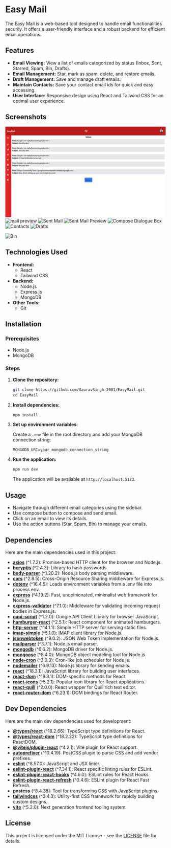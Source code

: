 # Easy Mail

The Easy Mail is a web-based tool designed to handle email functionalities securily. It offers a user-friendly interface and a robust backend for efficient email operations.

## Features

- **Email Viewing:** View a list of emails categorized by status (Inbox, Sent, Starred, Spam, Bin, Drafts).
- **Email Management:** Star, mark as spam, delete, and restore emails.
- **Draft Management:** Save and manage draft emails.
- **Maintain Contacts:** Save your contact email ids for quick and easy accessing.
- **User Interface:** Responsive design using React and Tailwind CSS for an optimal user experience.
  
## Screenshots
![Inbox](/public/assets/Screenshot(224).png)
![mail preview](https://github.com/GauravSingh-2001/EasyMail/assets/105958066/e4784825-eae2-491e-9067-ba9256ebbda3)
![Sent Mail](https://github.com/GauravSingh-2001/EasyMail/assets/105958066/7ef2f5aa-bd26-4227-a92a-11c1d39ac8c2)
![Sent Mail Preview](https://github.com/GauravSingh-2001/EasyMail/assets/105958066/3a012aa3-a1a2-419e-98ca-d49a1a968993)
![Compose Dialogue Box](https://github.com/GauravSingh-2001/EasyMail/assets/105958066/391fb75d-46bb-46d0-97e4-1e410e3ae83d)
![Contacts](https://github.com/GauravSingh-2001/EasyMail/assets/105958066/fb6c6481-76b3-4ba7-b10d-ef1e1e9465af)
![Drafts](https://github.com/GauravSingh-2001/EasyMail/assets/105958066/a79e72be-a94f-4b49-9163-fedc6ee7299d)

![Bin](https://github.com/GauravSingh-2001/EasyMail/assets/105958066/79a07e54-a174-47b7-95c0-9bd51d10ef61)

## Technologies Used

- **Frontend:**
  - React
  - Tailwind CSS
- **Backend:**
  - Node.js
  - Express.js
  - MongoDB
- **Other Tools:**
  - Git

## Installation

### Prerequisites

- Node.js
- MongoDB

### Steps

1. **Clone the repository:**

   ```bash
   git clone https://github.com/GauravSingh-2001/EasyMail.git
   cd EasyMail
   ```

2. **Install dependencies:**

   ```bash
   npm install
   ```

3. **Set up environment variables:**

   Create a `.env` file in the root directory and add your MongoDB connection string:

   ```
   MONGODB_URI=your_mongodb_connection_string
   ```

4. **Run the application:**

   ```bash
   npm run dev
   ```

   The application will be available at `http://localhost:5173`.

## Usage

- Navigate through different email categories using the sidebar.
- Use compose button to compose and send email.
- Click on an email to view its details.
- Use the action buttons (Star, Spam, Bin) to manage your emails.

## Dependencies

Here are the main dependencies used in this project:

- **[axios](https://www.npmjs.com/package/axios)** (^1.7.2): Promise-based HTTP client for the browser and Node.js.
- **[bcryptjs](https://www.npmjs.com/package/bcryptjs)** (^2.4.3): Library to hash passwords.
- **[body-parser](https://www.npmjs.com/package/body-parser)** (^1.20.2): Node.js body parsing middleware.
- **[cors](https://www.npmjs.com/package/cors)** (^2.8.5): Cross-Origin Resource Sharing middleware for Express.js.
- **[dotenv](https://www.npmjs.com/package/dotenv)** (^16.4.5): Loads environment variables from a .env file into process.env.
- **[express](https://www.npmjs.com/package/express)** (^4.19.2): Fast, unopinionated, minimalist web framework for Node.js.
- **[express-validator](https://www.npmjs.com/package/express-validator)** (^7.1.0): Middleware for validating incoming request bodies in Express.js.
- **[gapi-script](https://www.npmjs.com/package/gapi-script)** (^1.2.0): Google API Client Library for browser JavaScript.
- **[hamburger-react](https://www.npmjs.com/package/hamburger-react)** (^2.5.1): React component for animated hamburgers.
- **[http-server](https://www.npmjs.com/package/http-server)** (^14.1.1): Simple HTTP server for serving static files.
- **[imap-simple](https://www.npmjs.com/package/imap-simple)** (^5.1.0): IMAP client library for Node.js.
- **[jsonwebtoken](https://www.npmjs.com/package/jsonwebtoken)** (^9.0.2): JSON Web Token implementation for Node.js.
- **[mailparser](https://www.npmjs.com/package/mailparser)** (^3.7.1): Node.js email parser.
- **[mongodb](https://www.npmjs.com/package/mongodb)** (^6.6.2): MongoDB driver for Node.js.
- **[mongoose](https://www.npmjs.com/package/mongoose)** (^8.4.0): MongoDB object modeling tool for Node.js.
- **[node-cron](https://www.npmjs.com/package/node-cron)** (^3.0.3): Cron-like job scheduler for Node.js.
- **[nodemailer](https://www.npmjs.com/package/nodemailer)** (^6.9.13): Node.js library for sending emails.
- **[react](https://www.npmjs.com/package/react)** (^18.3.1): JavaScript library for building user interfaces.
- **[react-dom](https://www.npmjs.com/package/react-dom)** (^18.3.1): DOM-specific methods for React.
- **[react-icons](https://www.npmjs.com/package/react-icons)** (^5.2.1): Popular icon library for React applications.
- **[react-quill](https://www.npmjs.com/package/react-quill)** (^2.0.0): React wrapper for Quill rich text editor.
- **[react-router-dom](https://www.npmjs.com/package/react-router-dom)** (^6.23.1): DOM bindings for React Router.

## Dev Dependencies

Here are the main dev dependencies used for development:

- **[@types/react](https://www.npmjs.com/package/@types/react)** (^18.2.66): TypeScript type definitions for React.
- **[@types/react-dom](https://www.npmjs.com/package/@types/react-dom)** (^18.2.22): TypeScript type definitions for ReactDOM.
- **[@vitejs/plugin-react](https://www.npmjs.com/package/@vitejs/plugin-react)** (^4.2.1): Vite plugin for React support.
- **[autoprefixer](https://www.npmjs.com/package/autoprefixer)** (^10.4.19): PostCSS plugin to parse CSS and add vendor prefixes.
- **[eslint](https://www.npmjs.com/package/eslint)** (^8.57.0): JavaScript and JSX linter.
- **[eslint-plugin-react](https://www.npmjs.com/package/eslint-plugin-react)** (^7.34.1): React specific linting rules for ESLint.
- **[eslint-plugin-react-hooks](https://www.npmjs.com/package/eslint-plugin-react-hooks)** (^4.6.0): ESLint rules for React Hooks.
- **[eslint-plugin-react-refresh](https://www.npmjs.com/package/eslint-plugin-react-refresh)** (^0.4.6): ESLint plugin for React Fast Refresh.
- **[postcss](https://www.npmjs.com/package/postcss)** (^8.4.38): Tool for transforming CSS with JavaScript plugins.
- **[tailwindcss](https://www.npmjs.com/package/tailwindcss)** (^3.4.3): Utility-first CSS framework for rapidly building custom designs.
- **[vite](https://www.npmjs.com/package/vite)** (^5.2.0): Next generation frontend tooling system.


## License

This project is licensed under the MIT License - see the [LICENSE](LICENSE) file for details.

